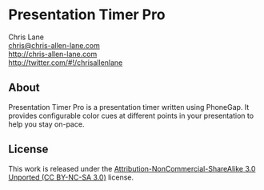 Presentation Timer Pro
======================
Chris Lane  
chris@chris-allen-lane.com  
http://chris-allen-lane.com  
http://twitter.com/#!/chrisallenlane  

About
-----
Presentation Timer Pro is a presentation timer written using PhoneGap. It provides configurable color cues at different points in your presentation to help you stay on-pace.

License
-------
This work is released under the [Attribution-NonCommercial-ShareAlike 3.0 Unported (CC BY-NC-SA 3.0)][cc] license.

[cc]: http://creativecommons.org/licenses/by-nc-sa/3.0/
